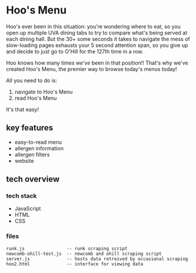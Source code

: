 # Hoo's Menu
Hoo's ever been in this situation: you're wondering where to eat, so you open up multiple UVA dining tabs to try to compare what's being served at each dining hall. But the 30+ some seconds it takes to navigate the mess of slow-loading pages exhausts your 5 second attention span, so you give up and decide to just go to O'Hill for the 127th time in a row.

Hoo knows how many times _we've_ been in that position!! That's why we've created Hoo's Menu, the premier way to browse today's menus today!

All you need to do is:
1. navigate to Hoo's Menu
2. read Hoo's Menu

It's that easy!

## key features
- easy-to-read menu
- allergen information
- allergen filters
- website

## tech overview
### tech stack
- JavaScript
- HTML
- CSS

### files
```
runk.js                -- runk scraping script
newcomb-ohill-test.js  -- newcomb and ohill scraping script
server.js              -- hosts data retreived by occasional scraping
hoo2.html              -- interface for viewing data
```